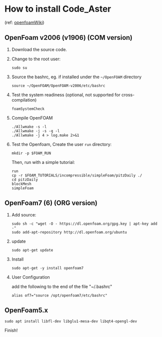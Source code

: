 # How to install Code_Aster

(ref: [openfoamWiki](http://openfoamwiki.net/index.php/Main_Page))

## OpenFoam v2006 (v1906) (COM version)
1. Download the source code. 

2.  Change to the root user:
      ```
      sudo su
      ```

3. Source the bashrc, eg. if installed under the `~/OpenFOAM` directory

      ```
      source ~/OpenFOAM/OpenFOAM-v2006/etc/bashrc
      ```

4. Test the system readiness (optional, not supported for cross-compilation)

      ```shell
      foamSystemCheck
      ```

5. Compile OpenFOAM

      ```shell
      ./Allwmake -s -l
      ./Allwmake -j -s -q -l
      ./Allwmake -j 4 > log.make 2>&1
      ```
6. Test the Openfoam, Create the user `run` directory:

      ```
      mkdir -p $FOAM_RUN
      ```
    Then, run with a simple tutorial:

      ```
      run
      cp -r $FOAM_TUTORIALS/incompressible/simpleFoam/pitzDaily ./
      cd pitzDaily
      blockMesh
      simpleFoam
      ```
## OpenFoam7 (6)  (ORG version)

1. Add source:

   ```shell
   sudo sh -c "wget -O - https://dl.openfoam.org/gpg.key | apt-key add -"
   sudo add-apt-repository http://dl.openfoam.org/ubuntu
   ```

2. update 

   ```shell
   sudo apt-get update
   ```

3. Install

   ```shell
   sudo apt-get -y install openfoam7
   ```

4. User Configuration

   add the following to the end of  the file "~/.bashrc"

   ```
   alias of7="source /opt/openfoam7/etc/bashrc"
   ```



## OpenFoam5.x

```
sudo apt install libfl-dev libglu1-mesa-dev libqt4-opengl-dev
```



Finish!